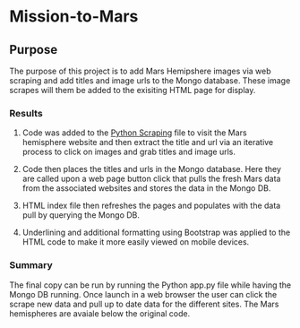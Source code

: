 # Mission-to-Mars

## Purpose

The purpose of this project is to add Mars Hemipshere images via web scraping and add titles and image urls to the Mongo database.  These image scrapes will them be added to the exisiting HTML page for display.

### Results

1. Code was added to the [Python Scraping](/scraping.py) file to visit the Mars hemisphere website and then extract the title and url via an iterative process to click on images and grab titles and image urls.

2. Code then places the titles and urls in the Mongo database.  Here they are called upon a web page button click that pulls the fresh Mars data from the associated websites and stores the data in the Mongo DB.

3. HTML index file then refreshes the pages and populates with the data pull by querying the Mongo DB.

4. Underlining and additional formatting using Bootstrap was applied to the HTML code to make it more easily viewed on mobile devices.

### Summary

The final copy can be run by running the Python app.py file while having the Mongo DB running.  Once launch in a web browser the user can click the scrape new data and pull up to date data for the different sites.  The Mars hemispheres are avaiale below the original code. 